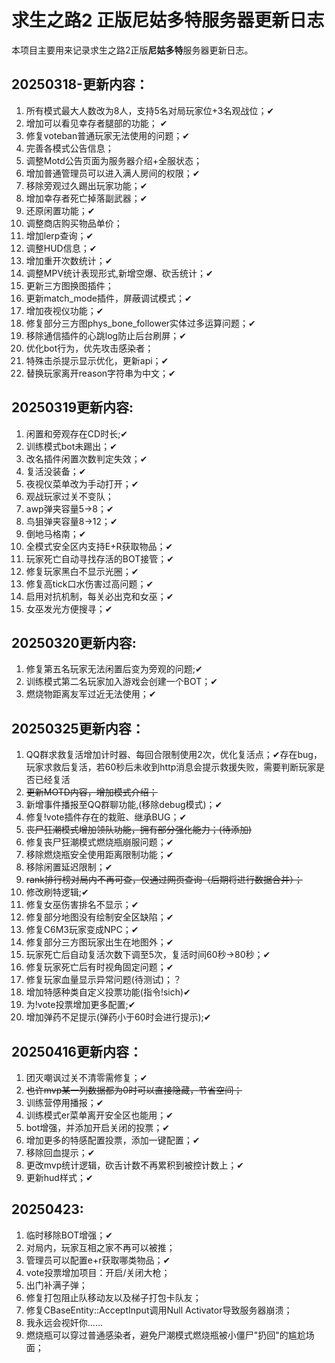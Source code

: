# 求生之路2 正版尼姑多特服务器更新日志

本项目主要用来记录求生之路2正版**尼姑多特**服务器更新日志。

## 20250318-更新内容：
1. 所有模式最大人数改为8人，支持5名对局玩家位+3名观战位；✔  
2. 增加可以看见幸存者腿部的功能； ✔ 
3. 修复voteban普通玩家无法使用的问题；✔  
4. 完善各模式公告信息；  
5. 调整Motd公告页面为服务器介绍+全服状态；  
6. 增加普通管理员可以进入满人房间的权限；✔
7. 移除旁观过久踢出玩家功能；✔  
8. 增加幸存者死亡掉落副武器；✔  
9. 还原闲置功能；✔  
10. 调整商店购买物品单价；  
11. 增加lerp查询；✔  
12. 调整HUD信息；✔
13. 增加重开次数统计；✔
14. 调整MPV统计表现形式,新增空爆、砍舌统计；✔
15. 更新三方图换图插件；
16. 更新match_mode插件，屏蔽调试模式；✔
17. 增加夜视仪功能；✔
18. 修复部分三方图phys_bone_follower实体过多运算问题；✔
19. 移除通信插件的心跳log防止后台刷屏；✔
20. 优化bot行为，优先攻击感染者；
21. 特殊击杀提示显示优化，更新api；✔
22. 替换玩家离开reason字符串为中文；✔

## 20250319更新内容:
1. 闲置和旁观存在CD时长;✔
2. 训练模式bot未踢出；✔
3. 改名插件闲置次数判定失效；✔
4. 复活没装备；✔
5. 夜视仪菜单改为手动打开；✔
6. 观战玩家过关不变队；
7. awp弹夹容量5→8；✔
8. 鸟狙弹夹容量8→12；✔
9. 倒地马格南；✔
10. 全模式安全区内支持E+R获取物品；✔
11. 玩家死亡自动寻找存活的BOT接管；✔
12. 修复玩家黑白不显示光圈；✔
13. 修复高tick口水伤害过高问题；✔
14. 启用对抗机制，每关必出克和女巫；✔
15. 女巫发光方便搜寻；✔

## 20250320更新内容:
1. 修复第五名玩家无法闲置后变为旁观的问题;✔
2. 训练模式第二名玩家加入游戏会创建一个BOT；✔
3. 燃烧物距离友军过近无法使用；✔

## 20250325更新内容：
1. QQ群求救复活增加计时器、每回合限制使用2次，优化复活点；✔存在bug，玩家求救后复活，若60秒后未收到http消息会提示救援失败，需要判断玩家是否已经复活
2. ~~更新MOTD内容，增加模式介绍；~~
3. 新增事件播报至QQ群聊功能,(移除debug模式)；✔
4. 修复!vote插件存在的栽赃、继承BUG；✔
5. ~~丧尸狂潮模式增加领队功能，拥有部分强化能力；(待添加)~~
6. 修复丧尸狂潮模式燃烧瓶崩服问题；✔
7. 移除燃烧瓶安全使用距离限制功能；✔
8. 移除闲置延迟限制；✔
9. ~~rank排行榜对局内不再可查，仅通过网页查询（后期将进行数据合并）；~~
10. 修改刷特逻辑;✔
11. 修复女巫伤害排名不显示；✔
12. 修复部分地图没有绘制安全区缺陷；✔
13. 修复C6M3玩家变成NPC；✔
14. 修复部分三方图玩家出生在地图外；✔
15. 玩家死亡后自动复活次数下调至5次，复活时间60秒→80秒；✔
16. 修复玩家死亡后有时视角固定问题；✔
17. 修复玩家血量显示异常问题(待测试)；？
18. 增加特感种类自定义投票功能(指令!sich)✔
19. 为!vote投票增加更多配置;✔
20. 增加弹药不足提示(弹药小于60时会进行提示);✔

## 20250416更新内容：
1. 团灭嘲讽过关不清零需修复；✔
2. ~~也许mvp某一列数据都为0时可以直接隐藏，节省空间；~~
3. 训练营停用播报；✔
4. 训练模式er菜单离开安全区也能用；✔
5. bot增强，并添加开启关闭的投票；✔
6. 增加更多的特感配置投票，添加一键配置；✔
7. 移除回血提示；✔
8. 更改mvp统计逻辑，砍舌计数不再累积到被控计数上；✔
9. 更新hud样式；✔

## 20250423:
1. 临时移除BOT增强；✔
2. 对局内，玩家互相之家不再可以被推；
3. 管理员可以配置e+r获取哪类物品；✔
4. vote投票增加项目：开启/关闭大枪；
5. 出门补满子弹；
6. 修复打包阻止队移动友以及梯子打包卡队友；
7. 修复CBaseEntity::AcceptInput调用Null Activator导致服务器崩溃；
8. 我永远会视奸你……
9. 燃烧瓶可以穿过普通感染者，避免尸潮模式燃烧瓶被小僵尸"扔回"的尴尬场面；